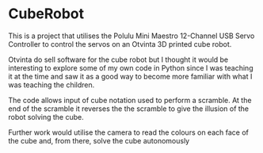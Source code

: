 # CubeRobot
This is a project that utilises the Polulu Mini Maestro 12-Channel USB Servo Controller to control the servos on an Otvinta 3D printed cube robot.

Otvinta do sell software for the cube robot but I thought it would be interesting to explore some of my own code in Python since I was teaching it at the time and saw it as a good way to become more familiar
with what I was teaching the children.

The code allows input of cube notation used to perform a scramble.  At the end of the scramble it reverses the the scramble to give the illusion of the robot solving the cube.

Further work would utilise the camera to read the colours on each face of the cube and, from there, solve the cube autonomously

